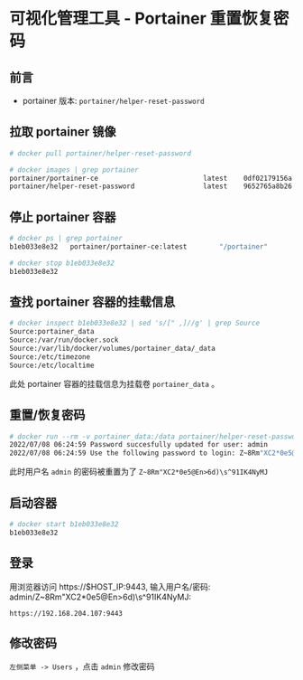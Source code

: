 # 可视化管理工具 - Portainer 重置恢复密码

## 前言

- portainer 版本: ```portainer/helper-reset-password```

## 拉取 portainer 镜像

```bash
# docker pull portainer/helper-reset-password

# docker images | grep portainer
portainer/portainer-ce                          latest    0df02179156a   7 months ago    273MB
portainer/helper-reset-password                 latest    9652765a8b26   2 years ago     6.11MB
```

## 停止 portainer 容器

```bash
# docker ps | grep portainer
b1eb033e8e32   portainer/portainer-ce:latest        "/portainer"              46 hours ago   Up 29 hours   0.0.0.0:8000->8000/tcp, :::8000->8000/tcp, 0.0.0.0:9443->9443/tcp, :::9443->9443/tcp, 9000/tcp   portainer

# docker stop b1eb033e8e32
b1eb033e8e32
```

## 查找 portainer 容器的挂载信息

```bash
# docker inspect b1eb033e8e32 | sed 's/[" ,]//g' | grep Source
Source:portainer_data
Source:/var/run/docker.sock
Source:/var/lib/docker/volumes/portainer_data/_data
Source:/etc/timezone
Source:/etc/localtime
```

此处 portainer 容器的挂载信息为挂载卷 ```portainer_data``` 。

## 重置/恢复密码

```bash
# docker run --rm -v portainer_data:/data portainer/helper-reset-password
2022/07/08 06:24:59 Password succesfully updated for user: admin
2022/07/08 06:24:59 Use the following password to login: Z~8Rm"XC2*0e5@En>6d)\s^91IK4NyMJ
```

此时用户名 ```admin``` 的密码被重置为了 ```Z~8Rm"XC2*0e5@En>6d)\s^91IK4NyMJ```

## 启动容器

```bash
# docker start b1eb033e8e32
b1eb033e8e32
```

## 登录

用浏览器访问 https://$HOST_IP:9443, 输入用户名/密码: admin/Z~8Rm"XC2*0e5@En>6d)\s^91IK4NyMJ:

```
https://192.168.204.107:9443
```

## 修改密码

```左侧菜单 -> Users``` ，点击 ```admin``` 修改密码
